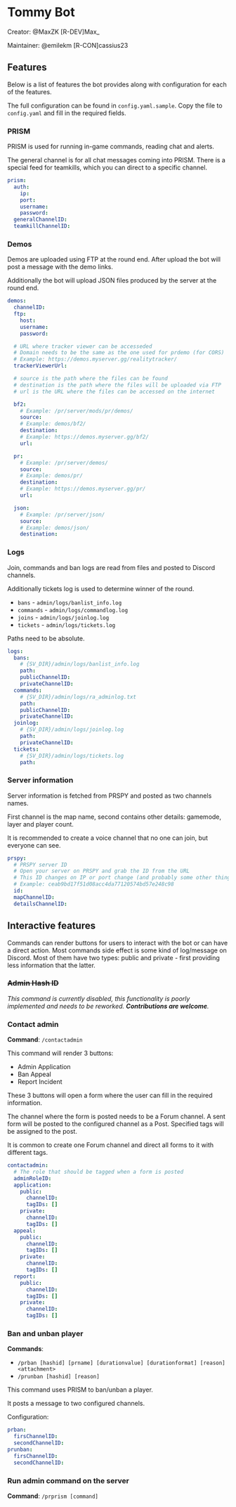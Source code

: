 # Tommy Bot

Creator: @MaxZK [R-DEV]Max_

Maintainer: @emilekm [R-CON]cassius23

## Features

Below is a list of features the bot provides along with configuration for each of the features.

The full configuration can be found in `config.yaml.sample`.
Copy the file to `config.yaml` and fill in the required fields.

### PRISM

PRISM is used for running in-game commands, reading chat and alerts.

The general channel is for all chat messages coming into PRISM.
There is a special feed for teamkills, which you can direct to a specific channel.

```yaml
prism:
  auth:
    ip:
    port:
    username:
    password:
  generalChannelID:
  teamkillChannelID:
```

### Demos

Demos are uploaded using FTP at the round end. After upload the bot will post a message with the demo links.

Additionally the bot will upload JSON files produced by the server at the round end.

```yaml
demos:
  channelID:
  ftp:
    host:
    username:
    password:

  # URL where tracker viewer can be accesseded
  # Domain needs to be the same as the one used for prdemo (for CORS)
  # Example: https://demos.myserver.gg/realitytracker/
  trackerViewerUrl:

  # source is the path where the files can be found
  # destination is the path where the files will be uploaded via FTP
  # url is the URL where the files can be accessed on the internet

  bf2:
    # Example: /pr/server/mods/pr/demos/
    source:
    # Example: demos/bf2/
    destination:
    # Example: https://demos.myserver.gg/bf2/
    url:

  pr:
    # Example: /pr/server/demos/
    source:
    # Example: demos/pr/
    destination:
    # Example: https://demos.myserver.gg/pr/
    url:

  json:
    # Example: /pr/server/json/
    source:
    # Example: demos/json/
    destination:
```

### Logs

Join, commands and ban logs are read from files and posted to Discord channels.

Additionally tickets log is used to determine winner of the round.

- `bans` - `admin/logs/banlist_info.log`
- `commands` - `admin/logs/commandlog.log`
- `joins` - `admin/logs/joinlog.log`
- `tickets` - `admin/logs/tickets.log`

Paths need to be absolute.

```yaml
logs:
  bans:
    # {SV_DIR}/admin/logs/banlist_info.log
    path:
    publicChannelID:
    privateChannelID:
  commands:
    # {SV_DIR}/admin/logs/ra_adminlog.txt
    path:
    publicChannelID:
    privateChannelID:
  joinlog:
    # {SV_DIR}/admin/logs/joinlog.log
    path:
    privateChannelID:
  tickets:
    # {SV_DIR}/admin/logs/tickets.log
    path:
```

### Server information

Server information is fetched from PRSPY and posted as two channels names.

First channel is the map name, second contains other details: gamemode, layer and player count.

It is recommended to create a voice channel that no one can join, but everyone can see.

```yaml
prspy:
  # PRSPY server ID
  # Open your server on PRSPY and grab the ID from the URL
  # This ID changes on IP or port change (and probably some other things)
  # Example: ceab9bd17f51d08acc4da77120574bd57e248c98
  id:
  mapChannelID:
  detailsChannelID:
```

## Interactive features

Commands can render buttons for users to interact with the bot or can have a direct action.
Most commands side effect is some kind of log/message on Discord.
Most of them have two types: public and private - first providing less information that the latter.

### ~~Admin Hash ID~~

*This command is currently disabled, this functionality is poorly implemented and needs to be reworked. **Contributions are welcome**.*

### Contact admin

**Command**: `/contactadmin`

This command will render 3 buttons:

- Admin Application
- Ban Appeal
- Report Incident

These 3 buttons will open a form where the user can fill in the required information.

The channel where the form is posted needs to be a Forum channel.
A sent form will be posted to the configured channel as a Post.
Specified tags will be assigned to the post.

It is common to create one Forum channel and direct all forms to it with different tags.

```yaml
contactadmin:
  # The role that should be tagged when a form is posted
  adminRoleID:
  application:
    public:
      channelID:
      tagIDs: []
    private:
      channelID:
      tagIDs: []
  appeal:
    public:
      channelID:
      tagIDs: []
    private:
      channelID:
      tagIDs: []
  report:
    public:
      channelID:
      tagIDs: []
    private:
      channelID:
      tagIDs: []
```

### Ban and unban player

**Commands**:
- `/prban [hashid] [prname] [durationvalue] [durationformat] [reason] <attachment>`
- `/prunban [hashid] [reason]`

This command uses PRISM to ban/unban a player.

It posts a message to two configured channels.

Configuration:
```yaml
prban:
  firsChannelID:
  secondChannelID:
prunban:
  firsChannelID:
  secondChannelID:
```

### Run admin command on the server

**Command**: `/prprism [command]`
